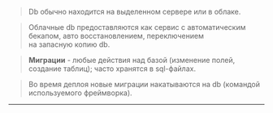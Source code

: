 > Db обычно находится на выделенном сервере или в облаке.

> Облачные db предоставляются как сервис с автоматическим бекапом, авто восстановлением, переключением  
> на запасную копию db.

> **Миграции** - любые действия над базой (изменение полей, создание таблиц); часто хранятся в sql-файлах.

> Во время деплоя новые миграции накатываются на db (командой используемого фреймворка).

___


